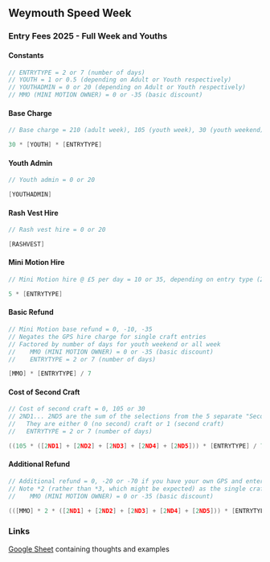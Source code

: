 ## Weymouth Speed Week

### Entry Fees 2025 - Full Week and Youths

#### Constants

```c
// ENTRYTYPE = 2 or 7 (number of days)
// YOUTH = 1 or 0.5 (depending on Adult or Youth respectively)
// YOUTHADMIN = 0 or 20 (depending on Adult or Youth respectively)
// MMO (MINI MOTION OWNER) = 0 or -35 (basic discount)
```

#### Base Charge

```c
// Base charge = 210 (adult week), 105 (youth week), 30 (youth weekend)

30 * [YOUTH] * [ENTRYTYPE]
```

#### Youth Admin

```c
// Youth admin = 0 or 20

[YOUTHADMIN]
```

#### Rash Vest Hire

```c
// Rash vest hire = 0 or 20

[RASHVEST]
```

#### Mini Motion Hire

```c
// Mini Motion hire @ £5 per day = 10 or 35, depending on entry type (2 or 7 days)

5 * [ENTRYTYPE]
```

#### Basic Refund

```c
// Mini Motion base refund = 0, -10, -35
// Negates the GPS hire charge for single craft entries
// Factored by number of days for youth weekend or all week
//    MMO (MINI MOTION OWNER) = 0 or -35 (basic discount)
//    ENTRYTYPE = 2 or 7 (number of days)

[MMO] * [ENTRYTYPE] / 7
```

#### Cost of Second Craft

```c
// Cost of second craft = 0, 105 or 30
// 2ND1... 2ND5 are the sum of the selections from the 5 separate "Second Craft Type" selections
//   They are either 0 (no second) craft or 1 (second craft)
//   ENTRYTYPE = 2 or 7 (number of days)

((105 * ([2ND1] + [2ND2] + [2ND3] + [2ND4] + [2ND5])) * [ENTRYTYPE] / 7)
```

#### Additional Refund

```c
// Additional refund = 0, -20 or -70 if you have your own GPS and enter two craft types
// Note *2 (rather than *3, which might be expected) as the single craft entries is also active
//    MMO (MINI MOTION OWNER) = 0 or -35 (basic discount)

(([MMO] * 2 * ([2ND1] + [2ND2] + [2ND3] + [2ND4] + [2ND5])) * [ENTRYTYPE] / 7)
```



### Links

[Google Sheet](https://docs.google.com/spreadsheets/d/1WqjVZTevEO4C66uFIMFmPFTOVBpN8Tl4NWNc2z2oUd4/edit?gid=0#gid=0) containing thoughts and examples